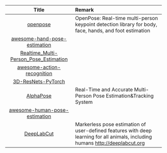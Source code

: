 | Title | Remark |
| :----: | :---- |
|[openpose](https://github.com/CMU-Perceptual-Computing-Lab/openpose)|OpenPose: Real-time multi-person keypoint detection library for body, face, hands, and foot estimation|
|[awesome-hand-pose-estimation](https://github.com/xinghaochen/awesome-hand-pose-estimation)|
|[Realtime_Multi-Person_Pose_Estimation](https://github.com/ZheC/Realtime_Multi-Person_Pose_Estimation)|
|[awesome-action-recognition](https://github.com/jinwchoi/awesome-action-recognition)|
|[3D-ResNets-PyTorch](https://github.com/kenshohara/3D-ResNets-PyTorch)|
|[AlphaPose](https://github.com/MVIG-SJTU/AlphaPose)|Real-Time and Accurate Multi-Person Pose Estimation&Tracking System|
|[awesome-human-pose-estimation](https://github.com/cbsudux/awesome-human-pose-estimation)|
|[DeepLabCut](https://github.com/AlexEMG/DeepLabCut)|Markerless pose estimation of user-defined features with deep learning for all animals, including humans http://deeplabcut.org|







